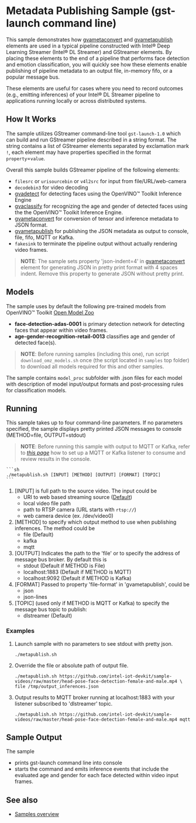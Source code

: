 # Metadata Publishing Sample (gst-launch command line)

This sample demonstrates how [gvametaconvert](https://dlstreamer.github.io/elements/gvametaconvert.html) and [gvametapublish](https://dlstreamer.github.io/elements/gvametapublish.html) elements are used in a typical pipeline constructed with Intel® Deep Learning Streamer (Intel® DL Streamer) and GStreamer elements. By placing these elements to the end of a pipeline that performs face detection and emotion classification, you will quickly see how these elements enable publishing of pipeline metadata to an output file, in-memory fifo, or a popular message bus.

These elements are useful for cases where you need to record outcomes (e.g., emitting inferences) of your Intel® DL Streamer pipeline to applications running locally or across distributed systems.

## How It Works
The sample utilizes GStreamer command-line tool `gst-launch-1.0` which can build and run GStreamer pipeline described in a string format.
The string contains a list of GStreamer elements separated by exclamation mark `!`, each element may have properties specified in the format `property`=`value`.

Overall this sample builds GStreamer pipeline of the following elements:
* `filesrc` or `urisourcebin` or `v4l2src` for input from file/URL/web-camera
* `decodebin3` for video decoding
* [gvadetect](https://dlstreamer.github.io/elements/gvadetect.html) for detecting faces using the OpenVINO™ Toolkit Inference Engine
* [gvaclassify](https://dlstreamer.github.io/elements/gvaclassify.html) for recognizing the age and gender of detected faces using the the OpenVINO™ Toolkit Inference Engine.
* [gvametaconvert](https://dlstreamer.github.io/elements/gvametaconvert.html) for conversion of tensor and inference metadata to JSON format.
* [gvametapublish](https://dlstreamer.github.io/elements/gvametapublish.html) for publishing the JSON metadata as output to console, file, fifo, MQTT or Kafka.
* `fakesink` to terminate the pipeline output without actually rendering video frames.

> **NOTE**: The sample sets property 'json-indent=4' in [gvametaconvert](https://dlstreamer.github.io/elements/gvametaconvert.html) element for generating JSON in pretty print format with 4 spaces indent. Remove this property to generate JSON without pretty print.

## Models

The sample uses by default the following pre-trained models from OpenVINO™ Toolkit [Open Model Zoo](https://github.com/openvinotoolkit/open_model_zoo)
*   __face-detection-adas-0001__ is primary detection network for detecting faces that appear within video frames.
*   __age-gender-recognition-retail-0013__ classifies age and gender of detected face(s).

> **NOTE**: Before running samples (including this one), run script `download_omz_models.sh` once (the script located in `samples` top folder) to download all models required for this and other samples.

The sample contains `model_proc` subfolder with .json files for each model with description of model input/output formats and post-processing rules for classification models.

## Running

This sample takes up to four command-line parameters. If no parameters specified, the sample displays pretty printed JSON messages to console (METHOD=file, OUTPUT=stdout)

> **NOTE**: Before running this sample with output to MQTT or Kafka, refer to [*this page*](./listener.md) how to set up a MQTT or Kafka listener to consume and review results in the console.

    ```sh
    ./metapublish.sh [INPUT] [METHOD] [OUTPUT] [FORMAT] [TOPIC]
    ```

1. [INPUT] is full path to the source video.
The input could be
    * URI to web based streaming source ([Default](https://github.com/intel-iot-devkit/sample-videos/raw/master/head-pose-face-detection-female-and-male.mp4))
    * local video file path
    * path to RTSP camera (URL starts with `rtsp://`)
    * web camera device (ex. /dev/video0)
1. [METHOD] to specify which output method to use when publishing inferences.
The method could be
    * file (Default)
    * kafka
    * mqtt
1. [OUTPUT] Indicates the path to the 'file' or to specify the address of message bus broker.
By default this is
    * stdout (Default if METHOD is File)
    * localhost:1883 (Default if METHOD is MQTT)
    * localhost:9092 (Default if METHOD is Kafka)
1. [FORMAT] Passed to property 'file-format' in 'gvametapublish', could be
    * json
    * json-lines
1. [TOPIC] (used only if METHOD is MQTT or Kafka) to specify the message bus topic to publish:
    * dlstreamer (Default)

### Examples
1. Launch sample with no parameters to see stdout with pretty json.
   ```
   ./metapublish.sh
   ```

1. Override the file or absolute path of output file.
    ```
    ./metapublish.sh https://github.com/intel-iot-devkit/sample-videos/raw/master/head-pose-face-detection-female-and-male.mp4 \
    file /tmp/output_inferences.json
    ```

1. Output results to MQTT broker running at localhost:1883 with your listener subscribed to 'dlstreamer' topic.
    ```
    ./metapublish.sh https://github.com/intel-iot-devkit/sample-videos/raw/master/head-pose-face-detection-female-and-male.mp4 mqtt
    ```

## Sample Output
The sample
* prints gst-launch command line into console
* starts the command and emits inference events that include the evaluated age and gender for each face detected within video input frames.

## See also
* [Samples overview](../../README.md)
